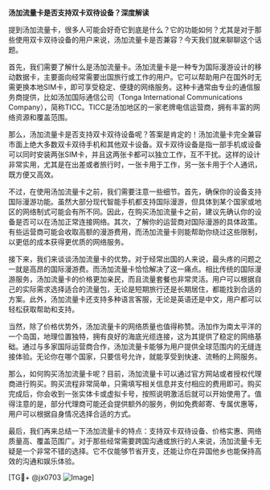 **汤加流量卡是否支持双卡双待设备？深度解读**

提到汤加流量卡，很多人可能会好奇它到底是什么？它的功能如何？尤其是对于那些使用双卡双待设备的用户来说，汤加流量卡是否兼容？今天我们就来聊聊这个话题。

首先，我们需要了解什么是汤加流量卡。汤加流量卡是一种专为国际漫游设计的移动数据卡，主要面向经常需要出国旅行或工作的用户。它可以帮助用户在国外时无需更换本地SIM卡，即可享受稳定、便捷的网络服务。这种卡通常由专业的通信服务商提供，比如汤加国际通信公司（Tonga International Communications Company），简称TICC。TICC是汤加地区的一家老牌电信运营商，拥有丰富的网络资源和覆盖范围。

那么，汤加流量卡是否支持双卡双待设备呢？答案是肯定的！汤加流量卡完全兼容市面上绝大多数双卡双待手机和其他双卡设备。双卡双待设备是指一部手机或设备可以同时安装两张SIM卡，并且这两张卡都可以独立工作，互不干扰。这样的设计非常实用，尤其是在出差或者旅行时，一张卡用于工作，另一张卡用于个人通讯，既方便又高效。

不过，在使用汤加流量卡之前，我们需要注意一些细节。首先，确保你的设备支持国际漫游功能。虽然大部分现代智能手机都支持国际漫游，但具体到某个国家或地区的网络制式可能会有所不同。因此，在购买汤加流量卡之前，建议先确认你的设备是否可以在汤加正常连接网络。其次，了解你的运营商对国际漫游的具体政策。有些运营商可能会收取高额的漫游费用，而汤加流量卡则能帮助你绕过这些限制，以更低的成本获得更优质的网络服务。

接下来，我们来谈谈汤加流量卡的优势。对于经常出国的人来说，最头疼的问题之一就是高昂的国际漫游费。而汤加流量卡恰恰解决了这一痛点。相比传统的国际漫游服务，汤加流量卡的价格更加亲民，而且流量套餐也非常灵活。用户可以根据自己的实际需求选择适合的流量包，无论是短期旅行还是长期居住，都能找到合适的方案。此外，汤加流量卡还支持多种语言客服，无论是英语还是中文，用户都可以轻松获取帮助和支持。

当然，除了价格优势外，汤加流量卡的网络质量也值得称赞。汤加作为南太平洋的一个岛国，地理位置独特，拥有良好的海底光缆连接，这为其提供了稳定的网络基础。通过与多家国际运营商合作，汤加流量卡能够为用户提供全球范围内的无缝连接体验。无论你在哪个国家，只要信号允许，就能享受到快速、流畅的上网服务。

那么，如何购买汤加流量卡呢？目前，汤加流量卡可以通过官方网站或者授权代理商进行购买。购买流程非常简单，只需填写相关信息并支付相应的费用即可。购买完成后，你会收到一张实体卡或虚拟卡号，按照说明激活后就可以开始使用了。值得注意的是，部分代理商可能还会提供额外的服务，例如免费邮寄、专属优惠等，用户可以根据自身情况选择合适的方式。

最后，我们再来总结一下汤加流量卡的特点：支持双卡双待设备、价格实惠、网络质量高、覆盖范围广。对于那些经常需要跨国沟通或旅行的人来说，汤加流量卡无疑是一个非常不错的选择。它不仅能够节省开支，还能让你在异国他乡也能保持高效的沟通和娱乐体验。

[TG💪+ @jx0703 ![Image](https://github.com/user-attachments/assets/dbca1d08-cadb-493c-b0ec-ad6f7a83f270)]